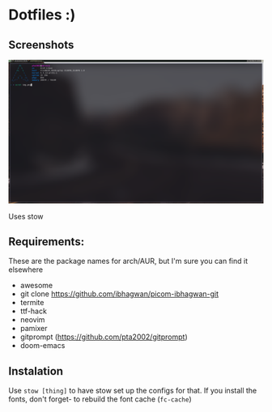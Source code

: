 # Dotfiles :)

## Screenshots
![alt text](https://github.com/pta2002/dotfiles/raw/master/screenshot.png "Screenshot #1")


Uses stow

## Requirements:

These are the package names for arch/AUR, but I'm sure you can find it
elsewhere

 - awesome
 - git clone https://github.com/ibhagwan/picom-ibhagwan-git
 - termite
 - ttf-hack
 - neovim
 - pamixer
 - gitprompt (https://github.com/pta2002/gitprompt)
 - doom-emacs

## Instalation
Use `stow [thing]` to have stow set up the configs for that. If you install the fonts, don't forget- to rebuild the font cache (`fc-cache`)
